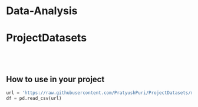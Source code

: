 # Data-Analysis

# ProjectDatasets

<br><br>

## How to use in your project

```python
url = 'https://raw.githubusercontent.com/PratyushPuri/ProjectDatasets/main/<your_dataset>.csv'
df = pd.read_csv(url)
```
